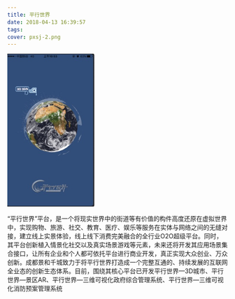 ```yaml
---
title: 平行世界
date: 2018-04-13 16:39:57
tags:
cover: pxsj-2.png
---
```


![alt](pxsj/pxsj.png)

“平行世界”平台，是一个将现实世界中的街道等有价值的构件高度还原在虚拟世界中，实现购物、旅游、社交、教育、医疗、娱乐等服务在实体与网络之间的无缝对接，建立线上实景体验，线上线下消费完美融合的全行业O2O超级平台。同时，其平台创新植入情景化社交以及真实场景游戏等元素，未来还将开发其应用场景集合接口，让所有企业和个人都可依托平台进行商业开发，真正实现大众创业、万众创新。成都景和千城致力于将平行世界打造成一个完整互通的、持续发展的互联网全业态的创新生态体系。目前，围绕其核心平台已开发平行世界—3D城市、平行世界—景区AR、平行世界—三维可视化政府综合管理系统、平行世界—三维可视化消防预案管理系统
